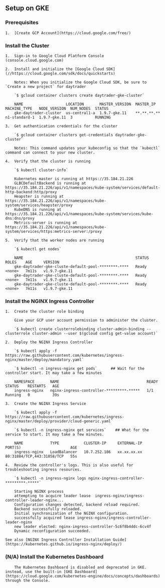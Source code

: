                 
## Setup on GKE

### Prerequisites

    1.  [Create GCP Account](https://cloud.google.com/free/)

### Install the Cluster
    
    1.  Sign-in to Google Cloud Platform Console (console.cloud.google.com)

    2.  Install and initialize the [Google Cloud SDK](//https://cloud.google.com/sdk/docs/quickstarts)

        Notes: When you initialize the Google Cloud SDK, be sure to `Create a new project` for daytrader
        
        `$ gcloud container clusters create daytrader-gke-cluster`
                
        NAME                   LOCATION       MASTER_VERSION  MASTER_IP     MACHINE_TYPE   NODE_VERSION  NUM_NODES  STATUS
        gke-daytrader-cluster  us-central1-a  1.9.7-gke.11    **.**.**.**   n1-standard-1  1.9.7-gke.11  3          RUNNING
            
    3.  Get authentication credentials for the cluster
        
        `$ gcloud container clusters get-credentials daytrader-gke-cluster`
                
        Notes: This command updates your kubeconfig so that the `kubectl` command can connect to your new cluster.
                
    4.  Verify that the cluster is running
    
        `$ kubectl cluster-info`
                    
        Kubernetes master is running at https://35.184.21.226
        GLBCDefaultBackend is running at https://35.184.21.226/api/v1/namespaces/kube-system/services/default-http-backend:http/proxy
        Heapster is running at https://35.184.21.226/api/v1/namespaces/kube-system/services/heapster/proxy
        KubeDNS is running at https://35.184.21.226/api/v1/namespaces/kube-system/services/kube-dns:dns/proxy
        Metrics-server is running at https://35.184.21.226/api/v1/namespaces/kube-system/services/https:metrics-server:/proxy
                    
    5.  Verify that the worker nodes are running
    
        `$ kubectl get nodes`
                
        NAME                                                  STATUS   ROLES    AGE     VERSION
        gke-daytrader-gke-cluste-default-pool-********-****   Ready    <none>   7m11s   v1.9.7-gke.11
        gke-daytrader-gke-cluste-default-pool-********-****   Ready    <none>   7m11s   v1.9.7-gke.11
        gke-daytrader-gke-cluste-default-pool-********-****   Ready    <none>   7m11s   v1.9.7-gke.11


### Install the NGINX Ingress Controller
      
    1.  Create the cluster role binding
        
        Give your GCP user account permission to administer the cluster.
            
        `$ kubectl create clusterrolebinding cluster-admin-binding --clusterrole cluster-admin --user $(gcloud config get-value account)`
                        
    2.  Deploy the NGINX Ingress Controller
        
        `$ kubectl apply -f https://raw.githubusercontent.com/kubernetes/ingress-nginx/master/deploy/mandatory.yaml`
                
        `$ kubectl -n ingress-nginx get pods`      ## Wait for the controller start. It may take a few minutes
                    
        NAMESPACE       NAME                                       READY   STATUS    RESTARTS   AGE
        ingress-nginx   nginx-ingress-controller-*********-*****   1/1     Running   0          39s
                    
    3.  Create the NGINX Ingress Service
        
        `$ kubectl apply -f https://raw.githubusercontent.com/kubernetes/ingress-nginx/master/deploy/provider/cloud-generic.yaml`
                    
        `$ kubectl -n ingress-nginx get services`    ## What for the service to start. It may take a few minutes.
                    
        NAME            TYPE           CLUSTER-IP     EXTERNAL-IP   PORT(S)                      AGE 
        ingress-nginx   LoadBalancer   10.7.252.186   xx.xx.xx.xx   80:31884/TCP,443:31058/TCP   55s
        
    4.  Review the controller's logs. This is also useful for troubleshooting ingress resources.
    
        `$ kubectl -n ingress-nginx logs nginx-ingress-controller-*********-*****`
    
        Starting NGINX process
        attempting to acquire leader lease  ingress-nginx/ingress-controller-leader-nginx...
        Configuration changes detected, backend reload required.
        Backend successfully reloaded.
        Initial synchronization of the NGINX configuration.
        successfully acquired lease ingress-nginx/ingress-controller-leader-nginx
        new leader elected: nginx-ingress-controller-5c6f8b4ddc-6cv4f
        Dynamic reconfiguration succeeded.
            
    See also [NGINX Ingress Controller Installation Guide](https://kubernetes.github.io/ingress-nginx/deploy/)

                    
### (N/A) Install the Kubernetes Dashboard
        
        The Kubernetes Dashboard is disabled and deprecated in GKE. instead, use the built-in [GKE Dashboard](https://cloud.google.com/kubernetes-engine/docs/concepts/dashboards) through the Console.
        

